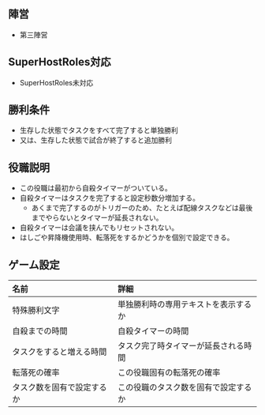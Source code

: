## 陣営
- 第三陣営

## SuperHostRoles対応
- SuperHostRoles未対応

## 勝利条件
- 生存した状態でタスクをすべて完了すると単独勝利
- 又は、生存した状態で試合が終了すると追加勝利

## 役職説明
- この役職は最初から自殺タイマーがついている。
- 自殺タイマーはタスクを完了すると設定秒数分増加する。
  - あくまで完了するのがトリガーのため、たとえば配線タスクなどは最後までやらないとタイマーが延長されない。
- 自殺タイマーは会議を挟んでもリセットされない。
- はしごや昇降機使用時、転落死をするかどうかを個別で設定できる。

## ゲーム設定
| 名前 | 詳細 |
| :-- | :-- |
| 特殊勝利文字 | 単独勝利時の専用テキストを表示するか |
| 自殺までの時間 | 自殺タイマーの時間 |
| タスクをすると増える時間 | タスク完了時タイマーが延長される時間 |
| 転落死の確率 | この役職固有の転落死の確率 |
| タスク数を固有で設定するか | この役職のタスク数を固有で設定するか |